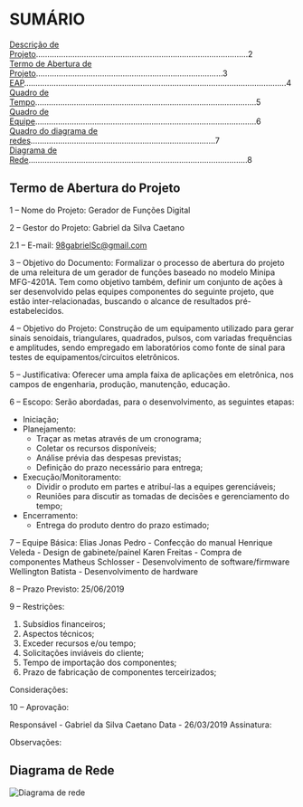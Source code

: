 # SUMÁRIO

[Descrição de Projeto](#Descrição-de-Projeto)…………………………………………………………………………………2  
[Termo de Abertura de Projeto](#Termo-de-Abertura-do-Projeto)………………………………….………………….…….……….…3  
[EAP](#EAP)…………………………………………………………………………………………………….4  
[Quadro de Tempo](#Quadro-de-Tempo)…………………………………………………………………………………….5  
[Quadro de Equipe](#Quadro-de-Equipe)…………………………………………………………………………………….6  
[Quadro do diagrama de redes](#Quadro-do-diagrama-de-redes)………………………………………………………………………7  
[Diagrama de Rede](#Diagrama-de-Rede)……………………………………………………………………………………8   


## Termo de Abertura do Projeto

1 – Nome do Projeto: Gerador de Funções Digital

2 – Gestor do Projeto: Gabriel da Silva Caetano

2.1 – E-mail: 98gabrielSc@gmail.com

3 – Objetivo do Documento: Formalizar o processo de abertura do projeto de uma releitura de um gerador de funções baseado no modelo Minipa MFG-4201A. Tem como objetivo também, definir um conjunto de ações à ser desenvolvido pelas equipes componentes do seguinte projeto, que estão inter-relacionadas, buscando o alcance de resultados pré-estabelecidos. 

4 – Objetivo do Projeto: Construção de um equipamento utilizado para gerar sinais senoidais, triangulares, quadrados, pulsos, com variadas frequências e amplitudes, sendo empregado em laboratórios como fonte de sinal para testes de equipamentos/circuitos eletrônicos. 

5 – Justificativa: Oferecer uma ampla faixa de aplicações em eletrônica, nos campos de engenharia, produção, manutenção, educação. 

6 – Escopo: Serão abordadas, para o desenvolvimento, as seguintes etapas:
- Iniciação;
- Planejamento:
     - Traçar as metas através de um cronograma;
     - Coletar os recursos disponíveis;
     - Análise prévia das despesas previstas;
     - Definição do prazo necessário para entrega;
- Execução/Monitoramento:
    - Dividir o produto em partes e atribuí-las a equipes gerenciáveis;
    - Reuniões para discutir as tomadas de decisões e gerenciamento do tempo;
- Encerramento:
    - Entrega do produto dentro do prazo estimado; 

7 – Equipe Básica:
Elias Jonas Pedro - Confecção do manual 
Henrique Veleda - Design de gabinete/painel
Karen Freitas - Compra de componentes
Matheus Schlosser - Desenvolvimento de software/firmware 
Wellington Batista - Desenvolvimento de hardware 

8 – Prazo Previsto: 25/06/2019

9 – Restrições: 
1. Subsídios financeiros;
2. Aspectos técnicos;
3. Exceder recursos e/ou tempo;
4. Solicitações inviáveis do cliente;
5. Tempo de importação dos componentes;
6. Prazo de fabricação de componentes terceirizados; 

Considerações:

10 – Aprovação:

Responsável - Gabriel da Silva Caetano
Data - 26/03/2019
Assinatura:

Observações:



## Diagrama de Rede


![Diagrama de rede](/diretorio_imagens/diagrama_de_rede.jpg "Diagrama de rede")













